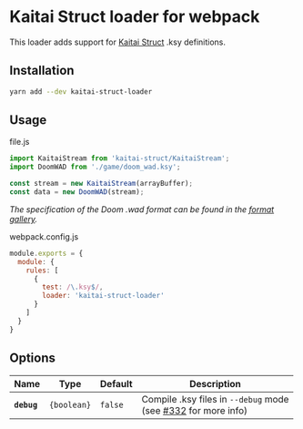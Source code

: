 # Kaitai Struct loader for webpack
This loader adds support for [Kaitai Struct](https://kaitai.io) .ksy definitions.

## Installation

```sh
yarn add --dev kaitai-struct-loader
```

## Usage

file.js

```js
import KaitaiStream from 'kaitai-struct/KaitaiStream';
import DoomWAD from './game/doom_wad.ksy';

const stream = new KaitaiStream(arrayBuffer);
const data = new DoomWAD(stream);
```
*The specification of the Doom .wad format can be found in the [format gallery](https://formats.kaitai.io/doom_wad/).*

webpack.config.js

```js
module.exports = {
  module: {
    rules: [
      {
        test: /\.ksy$/,
        loader: 'kaitai-struct-loader'
      }
    ]
  }
}
```

## Options
| Name | Type | Default | Description |
| - | - | - | - |
| **`debug`** | `{boolean}` | `false` | Compile .ksy files in `--debug` mode<br> (see [#332](https://github.com/kaitai-io/kaitai_struct/issues/332) for more info) |
